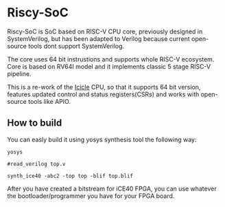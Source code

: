 # Riscy-SoC
Riscy-SoC is SoC based on RISC-V CPU core, previously designed in SystemVerilog, but has been adapted to Verilog because current open-source tools dont support SystemVerilog.

The core uses 64 bit instrustions and supports whole RISC-V ecosystem. Core is based on RV64I model and it implements classic 5 stage RISC-V pipeline.

This is a re-work of the [Icicle](https://github.com/grahamedgecombe/icicle) CPU, so that it supports 64 bit version, features updated control and status registers(CSRs) and works with open-source tools like APIO.

## How to build

You can easly build it using yosys synthesis tool the following way:

```
yosys

#read_verilog top.v

synth_ice40 -abc2 -top top -blif top.blif

```
After you have created a bitstream for iCE40 FPGA, you can use whatever the bootloader/programmer you have for your FPGA board.
